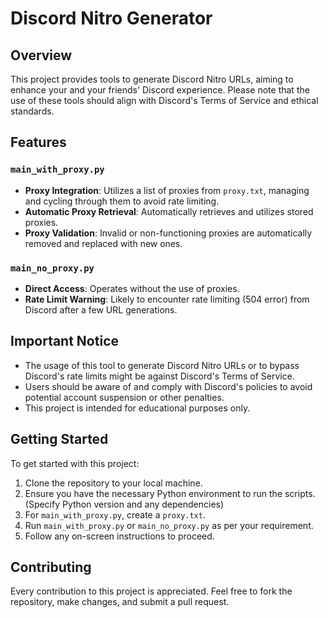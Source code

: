 # Discord Nitro Generator

## Overview
This project provides tools to generate Discord Nitro URLs, aiming to enhance your and your friends' Discord experience. Please note that the use of these tools should align with Discord's Terms of Service and ethical standards.

## Features

### `main_with_proxy.py`
- **Proxy Integration**: Utilizes a list of proxies from `proxy.txt`, managing and cycling through them to avoid rate limiting.
- **Automatic Proxy Retrieval**: Automatically retrieves and utilizes stored proxies.
- **Proxy Validation**: Invalid or non-functioning proxies are automatically removed and replaced with new ones.

### `main_no_proxy.py`
- **Direct Access**: Operates without the use of proxies.
- **Rate Limit Warning**: Likely to encounter rate limiting (504 error) from Discord after a few URL generations.

## Important Notice
- The usage of this tool to generate Discord Nitro URLs or to bypass Discord's rate limits might be against Discord's Terms of Service.
- Users should be aware of and comply with Discord's policies to avoid potential account suspension or other penalties.
- This project is intended for educational purposes only.

## Getting Started
To get started with this project:
1. Clone the repository to your local machine.
2. Ensure you have the necessary Python environment to run the scripts. (Specify Python version and any dependencies)
3. For `main_with_proxy.py`, create a `proxy.txt`.
4. Run `main_with_proxy.py` or `main_no_proxy.py` as per your requirement.
5. Follow any on-screen instructions to proceed.

## Contributing
Every contribution to this project is appreciated. Feel free to fork the repository, make changes, and submit a pull request.


